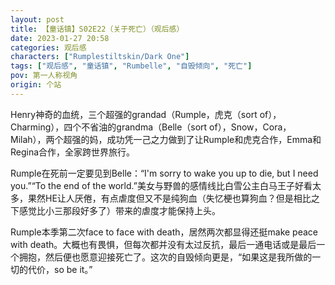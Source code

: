 ```yaml
---
layout: post
title: 【童话镇】S02E22（关于死亡）（观后感）
date: 2023-01-27 20:58
categories: 观后感
characters: ["Rumplestiltskin/Dark One"]
tags: ["观后感", "童话镇", "Rumbelle", "自毁倾向", "死亡"]
pov: 第一人称视角
origin: 个站
---
```


Henry神奇的血统，三个超强的grandad（Rumple，虎克（sort of），Charming），四个不省油的grandma（Belle（sort of），Snow，Cora，Milah），两个超强的妈，成功凭一己之力做到了让Rumple和虎克合作，Emma和Regina合作，全家跨世界旅行。

Rumple在死前一定要见到Belle：“I'm sorry to wake you up to die, but I need you.”“To the end of the world.”美女与野兽的感情线比白雪公主白马王子好看太多，果然HE让人厌倦，有点虐度但又不是纯狗血（失忆梗也算狗血？但是相比之下感觉比小三那段好多了）带来的虐度才能保持上头。

Rumple本季第二次face to face with death，居然两次都显得还挺make peace with death。大概也有畏惧，但每次都并没有太过反抗，最后一通电话或是最后一个拥抱，然后便也愿意迎接死亡了。这次的自毁倾向更是，“如果这是我所做的一切的代价，so be it。”
